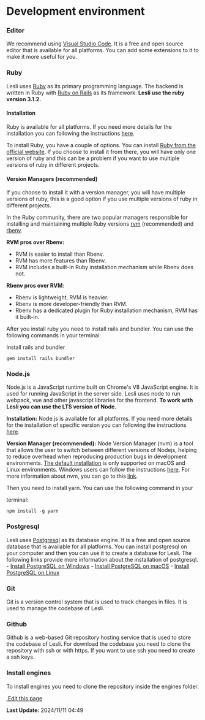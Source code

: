 # Development environment


### Editor
We recommend using [Visual Studio Code](https://code.visualstudio.com/). It is a free and open source editor that is available for all platforms. You can add some extensions to it to make it more useful for you.


### Ruby
Lesli uses [Ruby](https://www.ruby-lang.org/) as its primary programming language. The backend is written in Ruby with [Ruby on Rails](https://rubyonrails.org/) as its framework. **Lesli use the ruby version 3.1.2.**


#### Installation
Ruby is available for all platforms. If you need more details for the installation you can following the instructions [here](https://www.ruby-lang.org/en/documentation/quickstart/).  

To install Ruby, you have a couple of options. You can install [Ruby from the official website](https://www.ruby-lang.org/en/). If you choose to install it from there, you will have only one version of ruby and this can be a problem if you want to use multiple versions of ruby in different projects.  


#### Version Managers (recommended)
If you choose to install it with a version manager, you will have multiple versions of ruby, this is a good option if you use multiple versions of ruby in different projects. 

In the Ruby community, there are two popular managers responsible for installing and maintaining multiple Ruby versions [rvm](https://rvm.io/) (recommended) and [rbenv](https://rbenv.io/).  


__RVM pros over Rbenv:__

* RVM is easier to install than Rbenv.
* RVM has more features than Rbenv.
* RVM includes a built-in Ruby installation mechanism while Rbenv does not.


__Rbenv pros over RVM__:

* Rbenv is lightweight, RVM is heavier.
* Rbenv is more developer-friendly than RVM.
* Rbenv has a dedicated plugin for Ruby installation mechanism, RVM has it built-in.

After you install ruby you need to install rails and bundler. You can use the following commands in your terminal:

Install rails and bundler

```shell
gem install rails bundler
```


### Node.js
Node.js is a JavaScript runtime built on Chrome's V8 JavaScript engine. It is used for running JavaScript in the server side. Lesli uses node to run webpack, vue and other javascript libraries for the frontend. **To work with Lesli you can use the LTS version of Node.**

__Installation:__
Node.js is available for all platforms. If you need more details for the installation of specific version you can following the instructions [here](https://nodejs.org/en/).

__Version Manager (recommended):__
Node Version Manager (nvm) is a tool that allows the user to switch between different versions of Nodejs, helping to reduce overhead when reproducing production bugs in development environments. [The default installation](https://github.com/nvm-sh/nvm) is only supported on macOS and Linux environments. Windows users can follow the instructions [here](https://content.breatheco.de/es/how-to/nvm-install-windows).
For more information about nvm, you can go to this [link](https://github.com/nvm-sh/nvm).

Then you need to install yarn. You can use the following command in your 

terminal:

```shell
npm install -g yarn
```


### Postgresql
Lesli uses [Postgresql](https://www.postgresql.org/) as its database engine. It is a free and open source database that is available for all platforms. You can install postgresql on your computer and then you can use it to create a database for Lesli. The following links provide more information about the installation of postgresql.
    - [Install PostgreSQL on Windows](https://www.postgresqltutorial.com/postgresql-getting-started/install-postgresql/)
    - [Install PostgreSQL on macOS](https://www.postgresqltutorial.com/postgresql-getting-started/install-postgresql-macos/)
    - [Install PostgreSQL on Linux](https://www.postgresqltutorial.com/postgresql-getting-started/install-postgresql-linux/)


### Git
Git is a version control system that is used to track changes in files. It is used to manage the codebase of Lesli.


### Github
Github is a web-based Git repository hosting service that is used to store the codebase of Lesli. For download the codebase you need to clone the repository with ssh or with https. If you want to use ssh you need to create a ssh keys.


### Install engines
To install engines you need to clone the repository inside the engines folder. 

<section class="lesli-documentation-footer">
    <p><a target="blank" href="https://github.com/LesliTech/Lesli/tree/master/docs/contributing/environment.md"><i class="ri-external-link-fill"></i>&nbsp;Edit this page</a><p/>
    <p><b>Last Update: </b>2024/11/11 04:49</p>
</section>
<!-- This code was automatically generated -->
<!-- to update this docs please run rake docs:build -->
